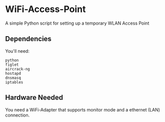 # WiFi-Access-Point
A simple Python script for setting up a temporary WLAN Access Point

## Dependencies
You'll need:
~~~
python
figlet
aircrack-ng
hostapd
dnsmasq
iptables
~~~

## Hardware Needed
You need a WiFi-Adapter that supports monitor mode and a ethernet (LAN) connection.

